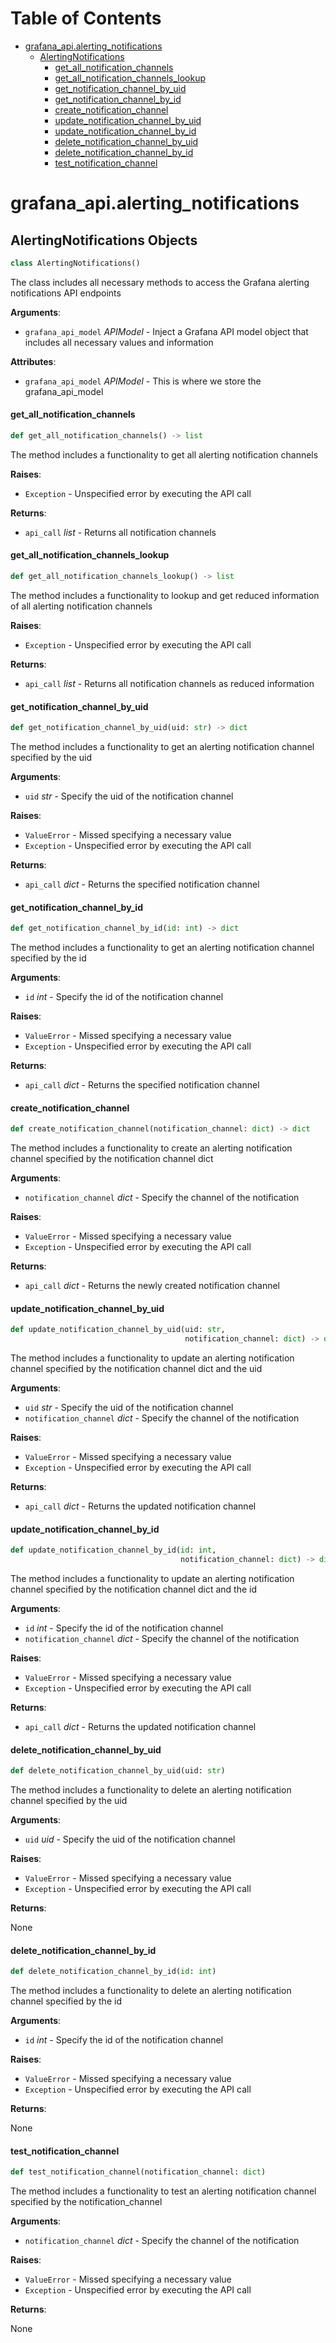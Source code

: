 # Table of Contents

* [grafana\_api.alerting\_notifications](#grafana_api.alerting_notifications)
  * [AlertingNotifications](#grafana_api.alerting_notifications.AlertingNotifications)
    * [get\_all\_notification\_channels](#grafana_api.alerting_notifications.AlertingNotifications.get_all_notification_channels)
    * [get\_all\_notification\_channels\_lookup](#grafana_api.alerting_notifications.AlertingNotifications.get_all_notification_channels_lookup)
    * [get\_notification\_channel\_by\_uid](#grafana_api.alerting_notifications.AlertingNotifications.get_notification_channel_by_uid)
    * [get\_notification\_channel\_by\_id](#grafana_api.alerting_notifications.AlertingNotifications.get_notification_channel_by_id)
    * [create\_notification\_channel](#grafana_api.alerting_notifications.AlertingNotifications.create_notification_channel)
    * [update\_notification\_channel\_by\_uid](#grafana_api.alerting_notifications.AlertingNotifications.update_notification_channel_by_uid)
    * [update\_notification\_channel\_by\_id](#grafana_api.alerting_notifications.AlertingNotifications.update_notification_channel_by_id)
    * [delete\_notification\_channel\_by\_uid](#grafana_api.alerting_notifications.AlertingNotifications.delete_notification_channel_by_uid)
    * [delete\_notification\_channel\_by\_id](#grafana_api.alerting_notifications.AlertingNotifications.delete_notification_channel_by_id)
    * [test\_notification\_channel](#grafana_api.alerting_notifications.AlertingNotifications.test_notification_channel)

<a id="grafana_api.alerting_notifications"></a>

# grafana\_api.alerting\_notifications

<a id="grafana_api.alerting_notifications.AlertingNotifications"></a>

## AlertingNotifications Objects

```python
class AlertingNotifications()
```

The class includes all necessary methods to access the Grafana alerting notifications API endpoints

**Arguments**:

- `grafana_api_model` _APIModel_ - Inject a Grafana API model object that includes all necessary values and information
  

**Attributes**:

- `grafana_api_model` _APIModel_ - This is where we store the grafana_api_model

<a id="grafana_api.alerting_notifications.AlertingNotifications.get_all_notification_channels"></a>

#### get\_all\_notification\_channels

```python
def get_all_notification_channels() -> list
```

The method includes a functionality to get all alerting notification channels

**Raises**:

- `Exception` - Unspecified error by executing the API call
  

**Returns**:

- `api_call` _list_ - Returns all notification channels

<a id="grafana_api.alerting_notifications.AlertingNotifications.get_all_notification_channels_lookup"></a>

#### get\_all\_notification\_channels\_lookup

```python
def get_all_notification_channels_lookup() -> list
```

The method includes a functionality to lookup and get reduced information of all alerting notification channels

**Raises**:

- `Exception` - Unspecified error by executing the API call
  

**Returns**:

- `api_call` _list_ - Returns all notification channels as reduced information

<a id="grafana_api.alerting_notifications.AlertingNotifications.get_notification_channel_by_uid"></a>

#### get\_notification\_channel\_by\_uid

```python
def get_notification_channel_by_uid(uid: str) -> dict
```

The method includes a functionality to get an alerting notification channel specified by the uid

**Arguments**:

- `uid` _str_ - Specify the uid of the notification channel
  

**Raises**:

- `ValueError` - Missed specifying a necessary value
- `Exception` - Unspecified error by executing the API call
  

**Returns**:

- `api_call` _dict_ - Returns the specified notification channel

<a id="grafana_api.alerting_notifications.AlertingNotifications.get_notification_channel_by_id"></a>

#### get\_notification\_channel\_by\_id

```python
def get_notification_channel_by_id(id: int) -> dict
```

The method includes a functionality to get an alerting notification channel specified by the id

**Arguments**:

- `id` _int_ - Specify the id of the notification channel
  

**Raises**:

- `ValueError` - Missed specifying a necessary value
- `Exception` - Unspecified error by executing the API call
  

**Returns**:

- `api_call` _dict_ - Returns the specified notification channel

<a id="grafana_api.alerting_notifications.AlertingNotifications.create_notification_channel"></a>

#### create\_notification\_channel

```python
def create_notification_channel(notification_channel: dict) -> dict
```

The method includes a functionality to create an alerting notification channel specified by the notification channel dict

**Arguments**:

- `notification_channel` _dict_ - Specify the channel of the notification
  

**Raises**:

- `ValueError` - Missed specifying a necessary value
- `Exception` - Unspecified error by executing the API call
  

**Returns**:

- `api_call` _dict_ - Returns the newly created notification channel

<a id="grafana_api.alerting_notifications.AlertingNotifications.update_notification_channel_by_uid"></a>

#### update\_notification\_channel\_by\_uid

```python
def update_notification_channel_by_uid(uid: str,
                                       notification_channel: dict) -> dict
```

The method includes a functionality to update an alerting notification channel specified by the notification channel dict and the uid

**Arguments**:

- `uid` _str_ - Specify the uid of the notification channel
- `notification_channel` _dict_ - Specify the channel of the notification
  

**Raises**:

- `ValueError` - Missed specifying a necessary value
- `Exception` - Unspecified error by executing the API call
  

**Returns**:

- `api_call` _dict_ - Returns the updated notification channel

<a id="grafana_api.alerting_notifications.AlertingNotifications.update_notification_channel_by_id"></a>

#### update\_notification\_channel\_by\_id

```python
def update_notification_channel_by_id(id: int,
                                      notification_channel: dict) -> dict
```

The method includes a functionality to update an alerting notification channel specified by the notification channel dict and the id

**Arguments**:

- `id` _int_ - Specify the id of the notification channel
- `notification_channel` _dict_ - Specify the channel of the notification
  

**Raises**:

- `ValueError` - Missed specifying a necessary value
- `Exception` - Unspecified error by executing the API call
  

**Returns**:

- `api_call` _dict_ - Returns the updated notification channel

<a id="grafana_api.alerting_notifications.AlertingNotifications.delete_notification_channel_by_uid"></a>

#### delete\_notification\_channel\_by\_uid

```python
def delete_notification_channel_by_uid(uid: str)
```

The method includes a functionality to delete an alerting notification channel specified by the uid

**Arguments**:

- `uid` _uid_ - Specify the uid of the notification channel
  

**Raises**:

- `ValueError` - Missed specifying a necessary value
- `Exception` - Unspecified error by executing the API call
  

**Returns**:

  None

<a id="grafana_api.alerting_notifications.AlertingNotifications.delete_notification_channel_by_id"></a>

#### delete\_notification\_channel\_by\_id

```python
def delete_notification_channel_by_id(id: int)
```

The method includes a functionality to delete an alerting notification channel specified by the id

**Arguments**:

- `id` _int_ - Specify the id of the notification channel
  

**Raises**:

- `ValueError` - Missed specifying a necessary value
- `Exception` - Unspecified error by executing the API call
  

**Returns**:

  None

<a id="grafana_api.alerting_notifications.AlertingNotifications.test_notification_channel"></a>

#### test\_notification\_channel

```python
def test_notification_channel(notification_channel: dict)
```

The method includes a functionality to test an alerting notification channel specified by the notification_channel

**Arguments**:

- `notification_channel` _dict_ - Specify the channel of the notification
  

**Raises**:

- `ValueError` - Missed specifying a necessary value
- `Exception` - Unspecified error by executing the API call
  

**Returns**:

  None

